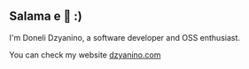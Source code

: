 ## Salama e 🤝 :)

I'm Doneli Dzyanino, a software developer and OSS enthusiast.

You can check my website [dzyanino.com](https://dzyanino.com)
